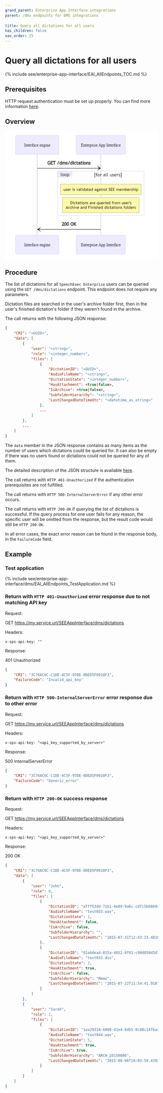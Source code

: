 ```yaml
---
grand_parent: Enterprise App Interface integrations
parent: /dms endpoints for DMS integrations

title: Query all dictations for all users
has_children: false
nav_order: 25
---
```


# Query all dictations for all users
{% include see/enterprise-app-interface/EAI_AllEndpoints_TOC.md %}

## Prerequisites

HTTP request authentication must be set up properly.
You can find more information [here](./10_DmsAuthentication.md).

## Overview

![/dms/dictations workflow overview](static/images/diagrams/EAI_DMS_GetAllDictations.png)

## Procedure

The list of dictations for all `SpeechExec Enterprise` users can be queried using the `GET /dms/dictations` endpoint. This endpoint does not require any parameters.

Dictation files are searched in the user's archive folder first, then in the user's finished dictation's folder if they weren't found in the archive.

The call returns with the following JSON response:

``` json	
{
    "CRI": "<GUID>",
    "data": [
        {
            "user": "<string>",
            "role": "<integer_number>",
            "files": [
                {
                    "DictationID": "<GUID>",
                    "AudioFileName": "<string>",
                    "DictationState": "<integer_number>",
                    "HasAttachment": <true|false>,
                    "IsArchive": <true|false>,
                    "SubfolderHierarchy": "<string>",
                    "LastChangedDateTimeUtc": "<datetime_as_string>"
                },
                ...
            ]
        },
        ...
    ]
}
```

The `data` member in the JSON response contains as many items as the number of users which dictations could be queried for. It can also be empty if there was no users found or dictations could not be queried for any of them.

The detailed description of the JSON structure is available [here](./20_Dms_QueryDictationsForUser.md).

The call returns with `HTTP 401-Unauthorized` if the authentication prerequisites are not fulfilled.

The call returns with `HTTP 500-InternalServerError` if any other error occurs. 

The call returns with `HTTP 200-OK` if querying the list of dictations is successful. If the query process for one user fails for any reason, the specific user will be omitted from the response, but the result code would still be `HTTP 200-OK`.

In all error cases, the exact error reason can be found in the response body, in the `FailureCode` field.

## Example

### Test application
{% include see/enterprise-app-interface/dms/EAI_AllEndpoints_TestApplication.md %}

### Return with `HTTP 401-Unauthorized` error response due to not matching API key

Request:

GET https://my.service.url/SEEAppInterface/dms/dictations

Headers:
```
x-sps-api-key: ""
```

Response:

401 Unauthorized
``` json
{
    "CRI": "3C76AC6C-C1DE-4C5F-97DE-0DED5F0910F3",
    "FailureCode": "Invalid_api_key"
}
```

### Return with `HTTP 500-InternalServerError` error response due to other error

Request:

GET https://my.service.url/SEEAppInterface/dms/dictations

Headers:
```
x-sps-api-key: "<api_key_supported_by_server>"
```

Response:

500 InternalServerError
``` json
{
    "CRI": "3C76AC6C-C1DE-4C5F-97DE-0DED5F0910F3",
    "FailureCode": "Generic_error"
}
```

### Return with `HTTP 200-OK` success response

Request:

GET https://my.service.url/SEEAppInterface/dms/dictations

Headers:
```
x-sps-api-key: "<api_key_supported_by_server>"
```

Response:

200 OK
``` json
{
    "CRI": "3C76AC6C-C1DE-4C5F-97DE-0DED5F0910F3",
    "data": [
        {
            "user": "John",
            "role": 0,
            "files": [
                {
                    "DictationID": "afff53dd-71b1-4e89-9a6c-cdfc5b6089c5",
                    "AudioFileName": "test033.wav",
                    "DictationState": 1,
                    "HasAttachment": false,
                    "IsArchive": false,
                    "SubfolderHierarchy": "",
                    "LastChangedDateTimeUtc": "2015-07-31T12:43:23.4816829Z"
                },
                {
                    "DictationID": "01ab8ea4-015a-4652-8f81-c90d850d3d34",
                    "AudioFileName": "test032.dss",
                    "DictationState": 2,
                    "HasAttachment": true,
                    "IsArchive": false,
                    "SubfolderHierarchy": "Memo",
                    "LastChangedDateTimeUtc": "2015-07-22T11:54:41.9107788Z"
                }
            ]
        },
        {
            "user": "Sarah",
            "role": 1,
            "files": [
                {
                    "DictationID": "1ea29334-6008-41e4-8db5-0c88c14f6ac0",
                    "AudioFileName": "test044.wav",
                    "DictationState": 5,
                    "HasAttachment": true,
                    "IsArchive": true,
                    "SubfolderHierarchy": "ARCH_20150806",
                    "LastChangedDateTimeUtc": "2015-08-06T10:03:59.4392679Z"
                }
            ]
        }
    ]
}
```

